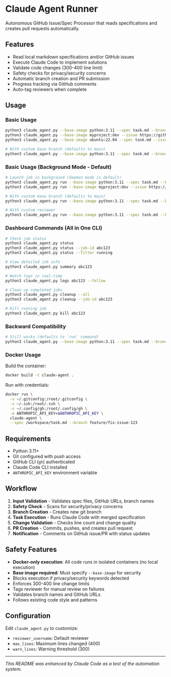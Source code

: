 # Claude Agent Runner

Autonomous GitHub Issue/Spec Processor that reads specifications and creates pull requests automatically.

## Features

- Read local markdown specifications and/or GitHub issues
- Execute Claude Code to implement solutions
- Validate code changes (300-400 line limit)
- Safety checks for privacy/security concerns
- Automatic branch creation and PR submission
- Progress tracking via GitHub comments
- Auto-tag reviewers when complete

## Usage

### Basic Usage
```bash
python3 claude_agent.py --base-image python:3.11 --spec task.md --branch feature/fix-issue-123
python3 claude_agent.py --base-image myproject:dev --issue https://github.com/owner/repo/issues/123 --branch feature/fix-issue-123
python3 claude_agent.py --base-image ubuntu:22.04 --spec task.md --issue https://github.com/owner/repo/issues/123 --branch feature/fix-issue-123

# With custom base branch (defaults to main)
python3 claude_agent.py --base-image python:3.11 --spec task.md --branch feature/fix-issue-123 --base-branch develop
```

### Basic Usage (Background Mode - Default)
```bash
# Launch job in background (daemon mode is default)
python3 claude_agent.py run --base-image python:3.11 --spec task.md --branch feature/fix-issue-123
python3 claude_agent.py run --base-image myproject:dev --issue https://github.com/owner/repo/issues/123 --branch feature/fix-issue-123

# With custom base branch (defaults to main)
python3 claude_agent.py run --base-image python:3.11 --spec task.md --branch feature/fix-issue-123 --base-branch develop

# With custom reviewer
python3 claude_agent.py run --base-image python:3.11 --spec task.md --branch feature/fix-issue-123 --reviewer @username
```

### Dashboard Commands (All in One CLI)
```bash
# Check job status
python3 claude_agent.py status
python3 claude_agent.py status --job-id abc123
python3 claude_agent.py status --filter running

# View detailed job info
python3 claude_agent.py summary abc123

# Watch logs in real-time
python3 claude_agent.py logs abc123 --follow

# Clean up completed jobs
python3 claude_agent.py cleanup --all
python3 claude_agent.py cleanup --job-id abc123

# Kill running job
python3 claude_agent.py kill abc123
```

### Backward Compatibility
```bash
# Still works (defaults to 'run' command)
python3 claude_agent.py --base-image python:3.11 --spec task.md --branch feature/fix-issue-123
```

### Docker Usage

Build the container:
```bash
docker build -t claude-agent .
```

Run with credentials:
```bash
docker run \
  -v ~/.gitconfig:/root/.gitconfig \
  -v ~/.ssh:/root/.ssh \
  -v ~/.config/gh:/root/.config/gh \
  -e ANTHROPIC_API_KEY=$ANTHROPIC_API_KEY \
  claude-agent \
  --spec /workspace/task.md --branch feature/fix-issue-123
```

## Requirements

- Python 3.11+
- Git configured with push access
- GitHub CLI (`gh`) authenticated
- Claude Code CLI installed
- `ANTHROPIC_API_KEY` environment variable

## Workflow

1. **Input Validation** - Validates spec files, GitHub URLs, branch names
2. **Safety Check** - Scans for security/privacy concerns
3. **Branch Creation** - Creates new git branch
4. **Task Execution** - Runs Claude Code with merged specification
5. **Change Validation** - Checks line count and change quality
6. **PR Creation** - Commits, pushes, and creates pull request
7. **Notification** - Comments on GitHub issue/PR with status updates

## Safety Features

- **Docker-only execution**: All code runs in isolated containers (no local execution)
- **Base image required**: Must specify `--base-image` for security
- Blocks execution if privacy/security keywords detected
- Enforces 300-400 line change limits
- Tags reviewer for manual review on failures
- Validates branch names and GitHub URLs
- Follows existing code style and patterns

## Configuration

Edit `claude_agent.py` to customize:
- `reviewer_username`: Default reviewer
- `max_lines`: Maximum lines changed (400)
- `warn_lines`: Warning threshold (300)

---
*This README was enhanced by Claude Code as a test of the automation system.*
